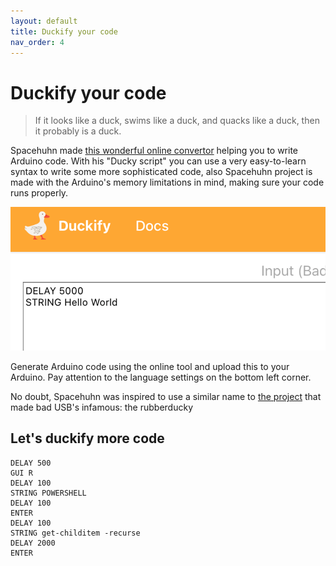```yaml
---
layout: default
title: Duckify your code
nav_order: 4
---
```

# Duckify your code
> If it looks like a duck, swims like a duck, and quacks like a duck, then it probably is a duck.

Spacehuhn made [this wonderful online convertor](https://duckify.huhn.me) helping you to write Arduino code. With his "Ducky script" you can use a very easy-to-learn syntax to write some more sophisticated code, also Spacehuhn project is made with the Arduino's memory limitations in mind, making sure your code runs properly.

![Duckify your script](../images/duckify.png)

Generate Arduino code using the online tool and upload this to your Arduino. Pay attention to the language settings on the bottom left corner.

No doubt, Spacehuhn was inspired to use a similar name to [the project](https://github.com/hak5/usbrubberducky-payloads) that made bad USB's infamous: the rubberducky

## Let's duckify more code
```
DELAY 500
GUI R
DELAY 100
STRING POWERSHELL
DELAY 100
ENTER
DELAY 100
STRING get-childitem -recurse
DELAY 2000
ENTER
```
